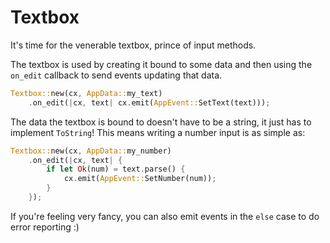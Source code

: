 # Textbox

It's time for the venerable textbox, prince of input methods.

The textbox is used by creating it bound to some data and then using the `on_edit` callback to send events updating that data.

```rust
Textbox::new(cx, AppData::my_text)
    .on_edit(|cx, text| cx.emit(AppEvent::SetText(text)));
```

The data the textbox is bound to doesn't have to be a string, it just has to implement `ToString`!
This means writing a number input is as simple as:

```rust
Textbox::new(cx, AppData::my_number)
    .on_edit(|cx, text| {
        if let Ok(num) = text.parse() {
            cx.emit(AppEvent::SetNumber(num));
        }
    });
```

If you're feeling very fancy, you can also emit events in the `else` case to do error reporting :)
